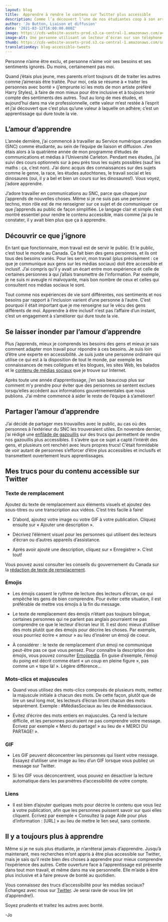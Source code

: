```yaml
---
layout: blog
title:  Apprendre à rendre le contenu sur Twitter plus accessible 
description: Comme l’a découvert l’une de nos étudiantes coop à son arrivée au SNC en tant que créatrice de contenu pour les médias sociaux, apprendre n’est pas réservé aux étudiants, c’est un processus continu. Voici quelques trucs qu’elle a appris pour rendre notre contenu sur Twitter plus accessible.
author: 'Jo Button, Liaison et diffusion'
date: '2021-03-12T16:00:00.000Z'
image: https://cds-website-assets-prod.s3.ca-central-1.amazonaws.com/accessibility_tweets_blog_banner_650f003408.jpg
image-alt: Une personne utilisant un lecteur d’écran sur son téléphone.
thumb: https://cds-website-assets-prod.s3.ca-central-1.amazonaws.com/small_accessibility_tweets_blog_banner_650f003408.jpg
translationKey: blog-accessible-tweets 
---
```

Personne n’aime être exclu, et personne n’aime voir ses besoins et ses sentiments ignorés. Du moins, certainement pas moi.

Quand j’étais plus jeune, mes parents m’ont toujours dit de traiter les autres comme j’aimerais être traitée. Pour moi, cela se résume à « traiter les personnes avec bonté » (j’emprunte ici les mots de mon artiste préféré Harry Styles), à faire de mon mieux pour être inclusive et à toujours tenir compte des sentiments des autres. Tout au long de mes études, et aujourd’hui dans ma vie professionnelle, cette valeur m’est restée à l’esprit et j’ai découvert que c’est plus qu’une valeur à laquelle on adhère; c’est un apprentissage qui dure toute la vie. 

## L’amour d’apprendre
L’année dernière, j’ai commencé à travailler au Service numérique canadien (SNC) comme étudiante, au sein de l’équipe de liaison et diffusion. J’en étais alors à la quatrième année de mon programme d’études de communications et médias à l’Université Carleton. Pendant mes études, j’ai suivi des cours optionnels sur à peu près tous les sujets possibles (sauf les maths : ça, c’est non). J’ai donc acquis des connaissances sur des sujets comme le genre, la race, les études autochtones, le travail social et les dinosaures (oui, il y a bel et bien un cours sur les dinosaures!). Vous voyez, j’adore apprendre.

J’adore travailler en communications au SNC, parce que chaque jour j’apprends de nouvelles choses. Même si je ne suis pas une personne techno, mon rôle est de me renseigner sur ce sujet et de communiquer ce que j’apprends au public de façon simplifiée. Le langage clair et simple s’est montré essentiel pour rendre le contenu accessible, mais comme j’ai pu le constater, il y avait bien plus que ça à apprendre.

## Découvrir ce que j’ignore
En tant que fonctionnaire, mon travail est de servir le public. Et le public, c’est tout le monde au Canada. Ça fait bien des gens personnes, et ils ont tous des besoins variés. Pour les servir, mon travail (plus précisément : ce que je communique aux gens sur les médias sociaux) doit être accessible et inclusif. J’ai compris qu’il y avait un écart entre mon expérience et celle de certaines personnes à qui j’allais transmettre de l’information. Par exemple, je ne suis ni aveugle ni malvoyante, mais bon nombre de ceux et celles qui consultent nos médias sociaux le sont.

Tout comme nos expériences de vie sont différentes, nos sentiments et nos besoins par rapport à l’inclusion varient d’une personne à l’autre. C’est pourquoi il était important que je me renseigne sur le vécu des gens différents de moi. Apprendre à être inclusif n’est pas l’affaire d’un instant, c’est un engagement à s’améliorer qui dure toute la vie.

## Se laisser inonder par l’amour d’apprendre

Plus j’apprends, mieux je comprends les besoins des gens et mieux je sais comment adapter mon travail pour répondre à ces besoins. Je suis loin d’être une experte en accessibilité. Je suis juste une personne ordinaire qui utilise ce qui est à la disposition de tout le monde, par exemple les connaissances de mes collègues et les blogues, les sites Web, les balados et le [contenu de médias sociaux](https://twitter.com/GCAccessible) que je trouve sur Internet.

Après toute une année d’apprentissage, j’en sais beaucoup plus sur comment m’y prendre pour éviter que des personnes se sentent exclues lorsqu’elles accèdent aux informations gouvernementales que nous publions. J’ai même commencé à aider le reste de l’équipe à s’améliorer!

## Partager l’amour d’apprendre
J’ai décidé de partager mes trouvailles avec le public, au cas où des personnes à l’extérieur du SNC les trouveraient utiles. En novembre dernier, j’ai rédigé une [enfilade de gazouillis](https://twitter.com/SNC_GC/status/1324384803773419521) sur des trucs qui permettent de rendre nos gazouillis plus accessibles. Il s’avère que ce sujet a capté l’intérêt des gens, et plusieurs ont renchéri avec leurs propres trucs! C’était formidable de voir autant de personnes s’efforcer d’être plus accessibles et inclusifs et transmettent ouvertement leurs apprentissages.

## Mes trucs pour du contenu accessible sur Twitter
### Texte de remplacement
Ajoutez du texte de remplacement aux éléments visuels et ajoutez des sous-titres ou une transcription aux vidéos. C’est très facile à faire!

* D’abord, ajoutez votre image ou votre GIF à votre publication. Cliquez ensuite sur « Ajouter une description ».

* Décrivez l’élément visuel pour les personnes qui utilisent des lecteurs d’écran ou d’autres appareils d’assistance. 

* Après avoir ajouté une description, cliquez sur « Enregistrer ». C’est tout!

Vous pouvez aussi consulter les conseils du gouvernement du Canada sur la [rédaction de texte de remplacement](https://www.canada.ca/fr/secretariat-conseil-tresor/services/communications-gouvernementales/guide-redaction-contenu-canada.html#wp6-2).

### Émojis
* Les émojis cassent le rythme de lecture des lecteurs d’écran, ce qui empêche les gens de bien comprendre. Pour éviter cette situation, il est préférable de mettre vos émojis à la fin du message.

* Le texte de remplacement des émojis n’étant pas toujours bilingue, certaines personnes qui ne parlent pas anglais pourraient ne pas comprendre ce que le lecteur d’écran leur lit. Il est donc mieux d’utiliser des mots plutôt que des émojis pour décrire les choses. Par exemple, vous pourriez écrire « amour » au lieu d’insérer un émoji de coeur.

* À considérer : le texte de remplacement d’un émoji ne communique peut-être pas ce que vous pensez. Pour connaître la description des émojis, vous pouvez consulter [Emojipedia](https://emojipedia.org/). En guise d’exemple, l’émoji du poing est décrit comme étant « un coup en pleine figure », pas comme un « tope là! ». Légère différence...

### Mots-clics et majuscules
* Quand vous utilisez des mots-clics composés de plusieurs mots, mettez la majuscule initiale à chacun des mots. De cette façon, plutôt que de lire un seul long mot, les lecteurs d’écran liront chacun des mots séparément. Exemple : #MédiasSociaux au lieu de #médiassociaux.

* Évitez d’écrire des mots entiers en majuscules. Ça rend la lecture difficile, et les personnes pourraient ne pas comprendre votre message. Écrivez par exemple « Merci du partage! » au lieu de « MERCI DU PARTAGE! ».

### GIF
* Les GIF peuvent déconcentrer les personnes qui lisent votre message. Essayez d’utiliser une image au lieu d’un GIF lorsque vous publiez un message sur Twitter.

* Si les GIF vous déconcentrent, vous pouvez en désactiver la lecture automatique dans les paramètres d’accessibilité de votre compte. 

### Liens
* Il est bien d’ajouter quelques mots pour décrire le contenu que vous liez à votre publication, afin que les personnes puissent savoir sur quoi elles cliquent. Écrivez par exemple « Consultez la page Aide pour plus d’information : [URL] » au lieu de mettre le lien seul, sans contexte.

## Il y a toujours plus à apprendre
Même si je ne suis plus étudiante, je n’arrêterai jamais d’apprendre. Jusqu’à maintenant, mes recherches m’ont appris à être plus accessible sur Twitter, mais je sais qu’il reste bien des choses à apprendre pour mieux comprendre l’expérience des autres. Cette ouverture face à l’apprentissage est présente dans tout mon travail, et même dans ma vie personnelle. Elle m’aide à être plus inclusive et à faire preuve de bonté au quotidien.

Vous connaissez des trucs d’accessibilité pour les médias sociaux? Échangez avec nous sur [Twitter](https://twitter.com/SNC_GC). Je serai ravie de vous lire (et d’apprendre!).

Soyez prudents et traitez les autres avec bonté.

-Jo


